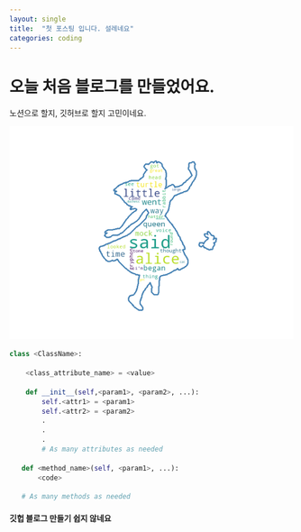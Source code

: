 ```yaml
---
layout: single
title:  "첫 포스팅 입니다. 설레네요"
categories: coding
---
```


# 오늘 처음 블로그를 만들었어요.

노션으로 할지, 깃허브로 할지 고민이네요.

![alice](../images/2022-07-24-myfirst/alice.png)


```python
class <ClassName>:

    <class_attribute_name> = <value>

    def __init__(self,<param1>, <param2>, ...):
        self.<attr1> = <param1>
        self.<attr2> = <param2>
        .
        .
        .
        # As many attributes as needed
    
   def <method_name>(self, <param1>, ...):
       <code>
       
   # As many methods as needed
```



#### 깃헙 블로그 만들기 쉽지 않네요



